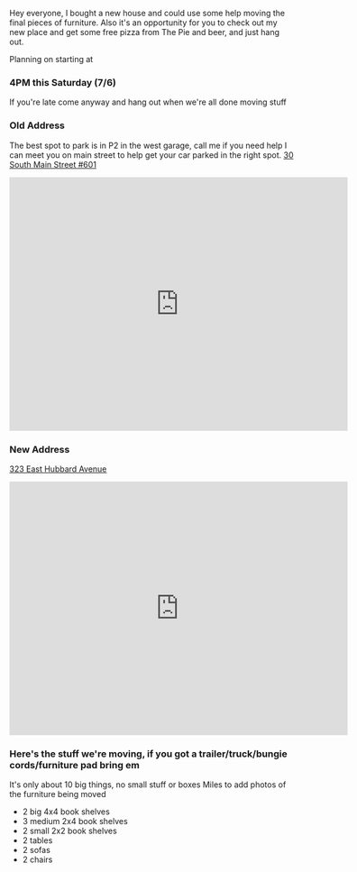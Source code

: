 Hey everyone, I bought a new house and could use some help moving the final pieces of furniture.  Also it's an opportunity for you to check out my new place and get some free pizza from The Pie and beer, and just hang out.

Planning on starting at 

### 4PM this Saturday (7/6)

If you're late come anyway and hang out when we're all done moving stuff

### Old Address
The best spot to park is in P2 in the west garage, call me if you need help I can meet you on main street to help get your car parked in the right spot.
[30 South Main Street #601](https://goo.gl/maps/YWfyyKQahTXPTkeP7)
<div class="embed-responsive embed-responsive-16by9">
<iframe class="embed-responsive-item" src="https://www.google.com/maps/embed?pb=!1m18!1m12!1m3!1d3021.702401226734!2d-111.8936421845933!3d40.76856977932579!2m3!1f0!2f0!3f0!3m2!1i1024!2i768!4f13.1!3m3!1m2!1s0x8752f508be436d91%3A0xbc70e0d8d3ffca62!2s30+Main+St%2C+Salt+Lake+City%2C+UT+84101!5e0!3m2!1sen!2sus!4v1562007974176!5m2!1sen!2sus" width="600" height="450" frameborder="0" style="border:0" allowfullscreen></iframe>
</div>

### New Address
[323 East Hubbard Avenue](https://goo.gl/maps/4MVEnhYPvCsHzyC47)
<div class="embed-responsive embed-responsive-16by9">
<iframe class="embed-responsive-item" src="https://www.google.com/maps/embed?pb=!1m18!1m12!1m3!1d3022.600254652315!2d-111.88389648459393!3d40.74882077932797!2m3!1f0!2f0!3f0!3m2!1i1024!2i768!4f13.1!3m3!1m2!1s0x8752f5389639f085%3A0x16c7b031b653f3ed!2s323+Hubbard+Ave+S%2C+Salt+Lake+City%2C+UT+84111!5e0!3m2!1sen!2sus!4v1562007653997!5m2!1sen!2sus" width="600" height="450" frameborder="0" style="border:0" allowfullscreen></iframe>
</div>

### Here's the stuff we're moving, if you got a trailer/truck/bungie cords/furniture pad bring em
It's only about 10 big things, no small stuff or boxes
Miles to add photos of the furniture being moved

* 2 big 4x4 book shelves
* 3 medium 2x4 book shelves
* 2 small 2x2 book shelves
* 2 tables
* 2 sofas
* 2 chairs
